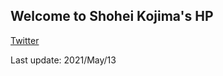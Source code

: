 ## Welcome to Shohei Kojima's HP

[Twitter](https://twitter.com/ShoheiKojima)

Last update: 2021/May/13
